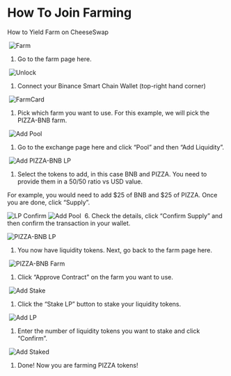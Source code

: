 # How To Join Farming

How to Yield Farm on CheeseSwap

​ ![Farm](.gitbook/assets/farms.png)

1. Go to the farm page here.

​ ![Unlock](.gitbook/assets/unlock.png)

1. Connect your Binance Smart Chain Wallet \(top-right hand corner\)

​ ![FarmCard](.gitbook/assets/farmcard.png)

1. Pick which farm you want to use. For this example, we will pick the PIZZA-BNB farm.

​ ![Add Pool](.gitbook/assets/add-pool.png)

1. Go to the exchange page here and click “Pool” and then “Add Liquidity”.

​ ![Add PIZZA-BNB LP](.gitbook/assets/add-pizza-bnb-lp.png)

1. Select the tokens to add, in this case BNB and PIZZA. You need to provide them in a 50/50 ratio vs USD value.

For example, you would need to add $25 of BNB and $25 of PIZZA. Once you are done, click “Supply”.

![LP Confirm](.gitbook/assets/lp-confirm.png) ![Add Pool](.gitbook/assets/confirm-metamask.png) ​​ 6. Check the details, click “Confirm Supply” and then confirm the transaction in your wallet.

​![PIZZA-BNB LP](.gitbook/assets/pizza-bnb-cheeselp.png)

1. You now have liquidity tokens. Next, go back to the farm page here.

​ ![PIZZA-BNB Farm](.gitbook/assets/pizza-bnb-farm.png)

1. Click “Approve Contract” on the farm you want to use.

​ ![Add Stake](.gitbook/assets/pizza-bnb-stake.png)

1. Click the “Stake LP” button to stake your liquidity tokens.

​ ![Add LP](.gitbook/assets/pizza-bnb-lp.png)

1. Enter the number of liquidity tokens you want to stake and click “Confirm”.

​ ![Add Staked](.gitbook/assets/pizza-bnb-staked.png)

1. Done! Now you are farming PIZZA tokens!

